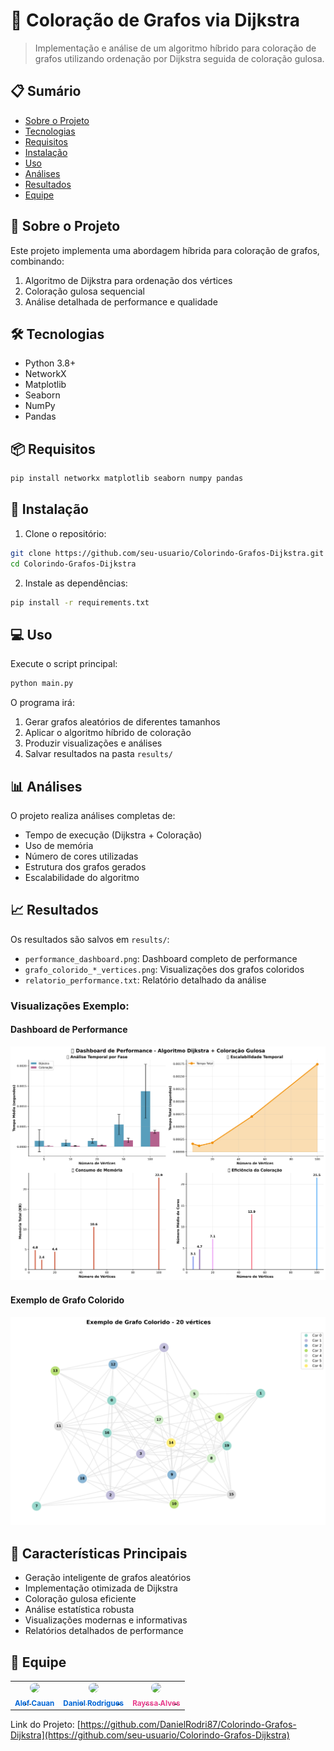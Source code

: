 # 🎨 Coloração de Grafos via Dijkstra

> Implementação e análise de um algoritmo híbrido para coloração de grafos utilizando ordenação por Dijkstra seguida de coloração gulosa.

## 📋 Sumário
- [Sobre o Projeto](#-sobre-o-projeto)
- [Tecnologias](#-tecnologias)
- [Requisitos](#-requisitos)
- [Instalação](#-instalação)
- [Uso](#-uso)
- [Análises](#-análises)
- [Resultados](#-resultados)
- [Equipe](#-equipe)

## 🎯 Sobre o Projeto

Este projeto implementa uma abordagem híbrida para coloração de grafos, combinando:
1. Algoritmo de Dijkstra para ordenação dos vértices
2. Coloração gulosa sequencial
3. Análise detalhada de performance e qualidade

## 🛠 Tecnologias

- Python 3.8+
- NetworkX
- Matplotlib
- Seaborn
- NumPy
- Pandas

## 📦 Requisitos

```bash
pip install networkx matplotlib seaborn numpy pandas
```

## 🚀 Instalação

1. Clone o repositório:
```bash
git clone https://github.com/seu-usuario/Colorindo-Grafos-Dijkstra.git
cd Colorindo-Grafos-Dijkstra
```

2. Instale as dependências:
```bash
pip install -r requirements.txt
```

## 💻 Uso

Execute o script principal:
```bash
python main.py
```

O programa irá:
1. Gerar grafos aleatórios de diferentes tamanhos
2. Aplicar o algoritmo híbrido de coloração
3. Produzir visualizações e análises
4. Salvar resultados na pasta `results/`

## 📊 Análises

O projeto realiza análises completas de:
- Tempo de execução (Dijkstra + Coloração)
- Uso de memória
- Número de cores utilizadas
- Estrutura dos grafos gerados
- Escalabilidade do algoritmo

## 📈 Resultados

Os resultados são salvos em `results/`:
- `performance_dashboard.png`: Dashboard completo de performance
- `grafo_colorido_*_vertices.png`: Visualizações dos grafos coloridos
- `relatorio_performance.txt`: Relatório detalhado da análise

### Visualizações Exemplo:

#### Dashboard de Performance
![Dashboard](results/performance_dashboard.png)

#### Exemplo de Grafo Colorido
![Grafo Exemplo](results/grafo_colorido_20_vertices.png)

## 📝 Características Principais

- Geração inteligente de grafos aleatórios
- Implementação otimizada de Dijkstra
- Coloração gulosa eficiente
- Análise estatística robusta
- Visualizações modernas e informativas
- Relatórios detalhados de performance

## 👥 Equipe

<table>
  <tr>
    <td align="center">
      <a href="https://github.com/alefCauan">
        <img src="https://github.com/alefCauan.png" width="100px;" style="border-radius:50%"/><br>
        <sub>
          <b style="color: #0366d6;">Alef Cauan</b>
        </sub>
      </a>
    </td>
    <td align="center">
      <a href="https://github.com/DanielRodri87">
        <img src="https://github.com/DanielRodri87.png" width="100px;" style="border-radius:50%"/><br>
        <sub>
          <b style="color: #0366d6;">Daniel Rodrigues</b>
        </sub>
      </a>
    </td>
    <td align="center">
      <a href="https://github.com/rayss4lves">
        <img src="https://github.com/rayss4lves.png" width="100px;" style="border-radius:50%"/><br>
        <sub>
          <b style="color: #e83e8c;">Rayssa Alves</b>
        </sub>
      </a>
    </td>
  </tr>
</table>


Link do Projeto: [https://github.com/DanielRodri87/Colorindo-Grafos-Dijkstra](https://github.com/seu-usuario/Colorindo-Grafos-Dijkstra)
